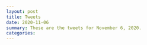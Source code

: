 ```yaml
---
layout: post
title: Tweets
date: 2020-11-06
summary: These are the tweets for November 6, 2020.
categories:
---
```


